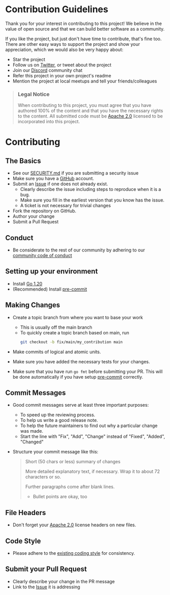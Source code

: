 # Contribution Guidelines

Thank you for your interest in contributing to this project!  We believe in the value of open source and that we can build better software as a community.


If you like the project, but just don't have time to contribute, that's fine too. There are other easy ways to support the project and show your appreciation, which we would also be very happy about:
 - Star the project
 - Follow us on [Twitter](https://twitter.com/definitiveio), or tweet about the project
 - Join our [Discord](https://discord.gg/CPJJfq87Vx) community chat
 - Refer this project in your own project's readme
 - Mention the project at local meetups and tell your friends/colleagues


> ### Legal Notice 
> When contributing to this project, you must agree that you have authored 100% of the content and that you have the necessary rights to the content.  All submitted code must be [Apache 2.0](https://www.apache.org/licenses/LICENSE-2.0) licensed to be incorporated into this project.


# Contributing

## The Basics
- See our [SECURITY.md](SECURITY.md) if you are submitting a security issue
- Make sure you have a [GitHub](https://github.com) account.
- Submit an [Issue](https://github.com/definitive-io/LLProxy/issues) if one does not already exist.
    - Clearly describe the issue including steps to reproduce when it is a bug.
    - Make sure you fill in the earliest version that you know has the issue.
    - A ticket is not necessary for trivial changes
- Fork the repository on GitHub.
- Author your change
- Submit a Pull Request

## Conduct
- Be considerate to the rest of our community by adhering to our [community code of conduct](CONDUCT.md)

## Setting up your environment
- Install [Go 1.20](https://go.dev/doc/install)
- (Recommended) Install [pre-commit](https://pre-commit.com/)

## Making Changes
- Create a topic branch from where you want to base your work
  - This is usually off the main branch
  - To quickly create a topic branch based on main, run 
    ```sh
    git checkout -b fix/main/my_contribution main
    ```

- Make commits of logical and atomic units.

- Make sure you have added the necessary tests for your changes.

- Make sure that you have run `go fmt` before submitting your PR.  This will be done automatically if you have setup [pre-commit](https://pre-commit.com/) correctly.

## Commit Messages

- Good commit messages serve at least three important purposes:
  - To speed up the reviewing process.
  - To help us write a good release note.
  - To help the future maintainers to find out why a particular change was made.
  - Start the line with "Fix", "Add", "Change" instead of "Fixed", "Added", "Changed"

- Structure your commit message like this:

    > Short (50 chars or less) summary of changes
    > 
    > More detailed explanatory text, if necessary.  Wrap it to about 72
    > characters or so. 
    >
    > Further paragraphs come after blank lines.
    > 
    > - Bullet points are okay, too

## File Headers
- Don't forget your [Apache 2.0](https://www.apache.org/licenses/LICENSE-2.0) license headers on new files.

## Code Style
- Please adhere to the [existing coding style](https://google.github.io/styleguide/go/) for consistency.


## Submit your Pull Request
- Clearly describe your change in the PR message
- Link to the [Issue](https://github.com/definitive-io/LLProxy/issues) it is addressing
